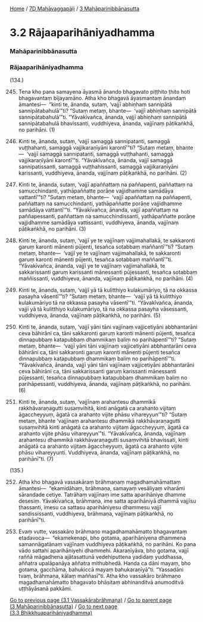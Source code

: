 
[Home](/) / [7D Mahāvaggapāḷi](../../7D.md) / [3 Mahāparinibbānasutta](../3.md)

# 3.2 Rājaaparihāniyadhamma

### Mahāparinibbānasutta

### Rājaaparihāniyadhamma

(134.)

245. Tena kho pana samayena āyasmā ānando bhagavato piṭṭhito ṭhito hoti bhagavantaṃ bījayamāno. Atha kho bhagavā āyasmantaṃ ānandaṃ āmantesi—  “kinti te, ānanda, sutaṃ, ‘vajjī abhiṇhaṃ sannipātā sannipātabahulā’”ti? “Sutaṃ metaṃ, bhante—  ‘vajjī abhiṇhaṃ sannipātā sannipātabahulā’”ti. “Yāvakīvañca, ānanda, vajjī abhiṇhaṃ sannipātā sannipātabahulā bhavissanti, vuddhiyeva, ānanda, vajjīnaṃ pāṭikaṅkhā, no parihāni. (1)

246. Kinti te, ānanda, sutaṃ, ‘vajjī samaggā sannipatanti, samaggā vuṭṭhahanti, samaggā vajjikaraṇīyāni karontī’”ti? “Sutaṃ metaṃ, bhante—  ‘vajjī samaggā sannipatanti, samaggā vuṭṭhahanti, samaggā vajjikaraṇīyāni karontī’”ti. “Yāvakīvañca, ānanda, vajjī samaggā sannipatissanti, samaggā vuṭṭhahissanti, samaggā vajjikaraṇīyāni karissanti, vuddhiyeva, ānanda, vajjīnaṃ pāṭikaṅkhā, no parihāni. (2)

247. Kinti te, ānanda, sutaṃ, ‘vajjī apaññattaṃ na paññapenti, paññattaṃ na samucchindanti, yathāpaññatte porāṇe vajjidhamme samādāya vattantī’”ti? “Sutaṃ metaṃ, bhante—  ‘vajjī apaññattaṃ na paññapenti, paññattaṃ na samucchindanti, yathāpaññatte porāṇe vajjidhamme samādāya vattantī’”ti. “Yāvakīvañca, ānanda, vajjī apaññattaṃ na paññapessanti, paññattaṃ na samucchindissanti, yathāpaññatte porāṇe vajjidhamme samādāya vattissanti, vuddhiyeva, ānanda, vajjīnaṃ pāṭikaṅkhā, no parihāni. (3)

248. Kinti te, ānanda, sutaṃ, ‘vajjī ye te vajjīnaṃ vajjimahallakā, te sakkaronti garuṃ karonti mānenti pūjenti, tesañca sotabbaṃ maññantī’”ti? “Sutaṃ metaṃ, bhante—  ‘vajjī ye te vajjīnaṃ vajjimahallakā, te sakkaronti garuṃ karonti mānenti pūjenti, tesañca sotabbaṃ maññantī’”ti. “Yāvakīvañca, ānanda, vajjī ye te vajjīnaṃ vajjimahallakā, te sakkarissanti garuṃ karissanti mānessanti pūjessanti, tesañca sotabbaṃ maññissanti, vuddhiyeva, ānanda, vajjīnaṃ pāṭikaṅkhā, no parihāni. (4)

249. Kinti te, ānanda, sutaṃ, ‘vajjī yā tā kulitthiyo kulakumāriyo, tā na okkassa pasayha vāsentī’”ti? “Sutaṃ metaṃ, bhante—  ‘vajjī yā tā kulitthiyo kulakumāriyo tā na okkassa pasayha vāsentī’”ti. “Yāvakīvañca, ānanda, vajjī yā tā kulitthiyo kulakumāriyo, tā na okkassa pasayha vāsessanti, vuddhiyeva, ānanda, vajjīnaṃ pāṭikaṅkhā, no parihāni. (5)

250. Kinti te, ānanda, sutaṃ, ‘vajjī yāni tāni vajjīnaṃ vajjicetiyāni abbhantarāni ceva bāhirāni ca, tāni sakkaronti garuṃ karonti mānenti pūjenti, tesañca dinnapubbaṃ katapubbaṃ dhammikaṃ baliṃ no parihāpentī’”ti? “Sutaṃ metaṃ, bhante—  ‘vajjī yāni tāni vajjīnaṃ vajjicetiyāni abbhantarāni ceva bāhirāni ca, tāni sakkaronti garuṃ karonti mānenti pūjenti tesañca dinnapubbaṃ katapubbaṃ dhammikaṃ baliṃ no parihāpentī’”ti. “Yāvakīvañca, ānanda, vajjī yāni tāni vajjīnaṃ vajjicetiyāni abbhantarāni ceva bāhirāni ca, tāni sakkarissanti garuṃ karissanti mānessanti pūjessanti, tesañca dinnapubbaṃ katapubbaṃ dhammikaṃ baliṃ no parihāpessanti, vuddhiyeva, ānanda, vajjīnaṃ pāṭikaṅkhā, no parihāni. (6)

251. Kinti te, ānanda, sutaṃ, ‘vajjīnaṃ arahantesu dhammikā rakkhāvaraṇagutti susaṃvihitā, kinti anāgatā ca arahanto vijitaṃ āgaccheyyuṃ, āgatā ca arahanto vijite phāsu vihareyyun’”ti? “Sutaṃ metaṃ, bhante ‘vajjīnaṃ arahantesu dhammikā rakkhāvaraṇagutti susaṃvihitā kinti anāgatā ca arahanto vijitaṃ āgaccheyyuṃ, āgatā ca arahanto vijite phāsu vihareyyun’”ti. “Yāvakīvañca, ānanda, vajjīnaṃ arahantesu dhammikā rakkhāvaraṇagutti susaṃvihitā bhavissati, kinti anāgatā ca arahanto vijitaṃ āgaccheyyuṃ, āgatā ca arahanto vijite phāsu vihareyyunti. Vuddhiyeva, ānanda, vajjīnaṃ pāṭikaṅkhā, no parihānī”ti. (7)

(135.)

252. Atha kho bhagavā vassakāraṃ brāhmaṇaṃ magadhamahāmattaṃ āmantesi—  “ekamidāhaṃ, brāhmaṇa, samayaṃ vesāliyaṃ viharāmi sārandade cetiye. Tatrāhaṃ vajjīnaṃ ime satta aparihāniye dhamme desesiṃ. Yāvakīvañca, brāhmaṇa, ime satta aparihāniyā dhammā vajjīsu ṭhassanti, imesu ca sattasu aparihāniyesu dhammesu vajjī sandississanti, vuddhiyeva, brāhmaṇa, vajjīnaṃ pāṭikaṅkhā, no parihānī”ti.

253. Evaṃ vutte, vassakāro brāhmaṇo magadhamahāmatto bhagavantaṃ etadavoca—  “ekamekenapi, bho gotama, aparihāniyena dhammena samannāgatānaṃ vajjīnaṃ vuddhiyeva pāṭikaṅkhā, no parihāni. Ko pana vādo sattahi aparihāniyehi dhammehi. Akaraṇīyāva, bho gotama, vajjī raññā māgadhena ajātasattunā vedehiputtena yadidaṃ yuddhassa, aññatra upalāpanāya aññatra mithubhedā. Handa ca dāni mayaṃ, bho gotama, gacchāma, bahukiccā mayaṃ bahukaraṇīyā”ti. “Yassadāni tvaṃ, brāhmaṇa, kālaṃ maññasī”ti. Atha kho vassakāro brāhmaṇo magadhamahāmatto bhagavato bhāsitaṃ abhinanditvā anumoditvā uṭṭhāyāsanā pakkāmi.

[Go to previous page (3.1 Vassakārabrāhmaṇa)](3.1.md) / [Go to parent page (3 Mahāparinibbānasutta)](../3.md) / [Go to next page (3.3 Bhikkhuaparihāniyadhamma)](3.3.md)


